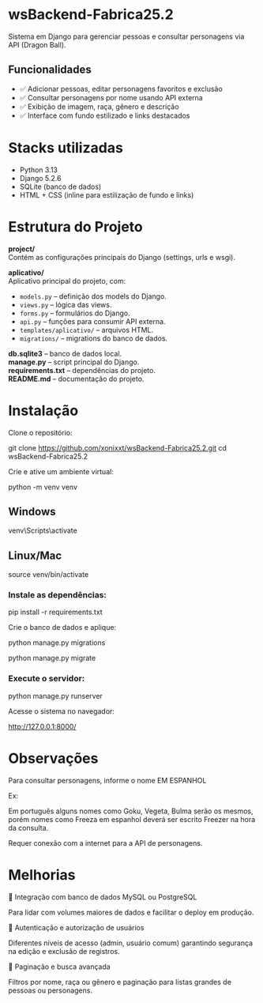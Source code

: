 # wsBackend-Fabrica25.2 

Sistema em Django para gerenciar pessoas e consultar personagens via API (Dragon Ball).




## Funcionalidades

- ✅ Adicionar pessoas, editar personagens favoritos e exclusão
- ✅ Consultar personagens por nome usando API externa  
- ✅ Exibição de imagem, raça, gênero e descrição  
- ✅ Interface com fundo estilizado e links destacados


# Stacks utilizadas

- Python 3.13  
- Django 5.2.6  
- SQLite (banco de dados)  
- HTML + CSS (inline para estilização de fundo e links) 

# Estrutura do Projeto

**project/**  
Contém as configurações principais do Django (settings, urls e wsgi).

**aplicativo/**  
Aplicativo principal do projeto, com:
- `models.py` – definição dos models do Django.
- `views.py` – lógica das views.
- `forms.py` – formulários do Django.
- `api.py` – funções para consumir API externa.
- `templates/aplicativo/` – arquivos HTML.
- `migrations/` – migrations do banco de dados.

**db.sqlite3** – banco de dados local.  
**manage.py** – script principal do Django.  
**requirements.txt** – dependências do projeto.  
**README.md** – documentação do projeto.



# Instalação

Clone o repositório:

git clone https://github.com/xonixxt/wsBackend-Fabrica25.2.git
cd wsBackend-Fabrica25.2

Crie e ative um ambiente virtual:

python -m venv venv
## Windows
venv\Scripts\activate
## Linux/Mac
source venv/bin/activate


### Instale as dependências:

pip install -r requirements.txt


Crie o banco de dados e aplique:

python manage.py migrations

python manage.py migrate


### Execute o servidor:

python manage.py runserver


Acesse o sistema no navegador:

http://127.0.0.1:8000/


    
# Observações

Para consultar personagens, informe o nome EM ESPANHOL

Ex:

Em português alguns nomes como Goku, Vegeta, Bulma serão os mesmos, porém nomes como Freeza em espanhol deverá ser escrito Freezer na hora da consulta.

Requer conexão com a internet para a API de personagens.
# Melhorias

🧾 Integração com banco de dados MySQL ou PostgreSQL

Para lidar com volumes maiores de dados e facilitar o deploy em produção.

🔑 Autenticação e autorização de usuários

Diferentes níveis de acesso (admin, usuário comum) garantindo segurança na edição e exclusão de registros.

🔎 Paginação e busca avançada

Filtros por nome, raça ou gênero e paginação para listas grandes de pessoas ou personagens.
